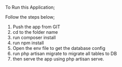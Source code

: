 To Run this Application;

Follow the steps below;

1. Push the app from GIT
2. cd to the folder name
3. run composer install
4. run npm install
4. Open the env file to get the database config
5. run php artisan migrate to migrate all tables to DB
6. then serve the app using php artisan serve.
